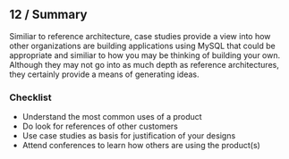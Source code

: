 ## 12 / Summary

Similiar to reference architecture, case studies provide a view into how other organizations are building applications using MySQL that could be appropriate and similiar to how you may be thinking of building your own.  Although they may not go into as much depth as reference architectures, they certainly provide a means of generating ideas.

### Checklist

- Understand the most common uses of a product
- Do look for references of other customers
- Use case studies as basis for justification of your designs
- Attend conferences to learn how others are using the product(s)
